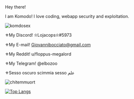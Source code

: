 Hey there! 

I am Komodo! I love coding, webapp security and exploitation.

![komdosex](https://user-images.githubusercontent.com/68278515/147501724-a4218b61-e970-412a-8691-894cb9c2d0c0.jpg)

⚜My Discord! ⛥Lojacops⛥#5973

⚜My E-mail! Giovannibocciato@gmail.com

⚜My Reddit! u/floppus-megalord

⚜My Telegram! @elbozoo

⚜Sesso oscuro scimmia sesso علم

![chitemmuort](https://github-readme-stats.vercel.app/api?username=komodoooo&show_icons=true&theme=highcontrast)

[![Top Langs](https://github-readme-stats.vercel.app/api/top-langs/?username=komodoooo&layout=compact&theme=highcontrast)](https://github.com/anuraghazra/github-readme-stats)


